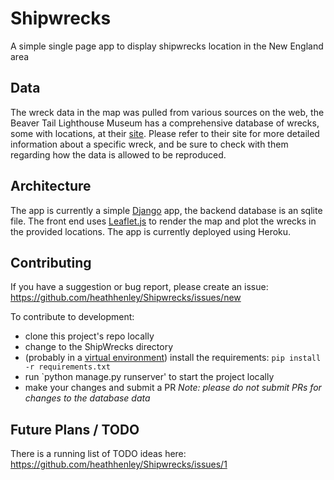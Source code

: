# Shipwrecks
A simple single page app to display shipwrecks location in the New England area

## Data
The wreck data in the map was pulled from various sources on the web, the Beaver Tail Lighthouse Museum has a comprehensive database of wrecks, some with locations, at their [site](https://beavertaillight.org/wrecks/). Please refer to their site for more detailed information about a specific wreck, and be sure to check with them regarding how the data is allowed to be reproduced.

## Architecture
The app is currently a simple [Django](https://www.djangoproject.com/) app, the backend database is an sqlite file. The front end uses [Leaflet.js](https://leafletjs.com/) to render the map and plot the wrecks in the provided locations. The app is currently deployed using Heroku. 

## Contributing
If you have a suggestion or bug report, please create an issue: https://github.com/heathhenley/Shipwrecks/issues/new 

To contribute to development:
- clone this project's repo locally
- change to the ShipWrecks directory
- (probably in a [virtual environment](https://docs.python.org/3/tutorial/venv.html)) install the requirements: `pip install -r requirements.txt` 
- run `python manage.py runserver' to start the project locally
- make your changes and submit a PR
*Note: please do not submit PRs for changes to the database data*

## Future Plans / TODO 
There is a running list of TODO ideas here: https://github.com/heathhenley/Shipwrecks/issues/1 
